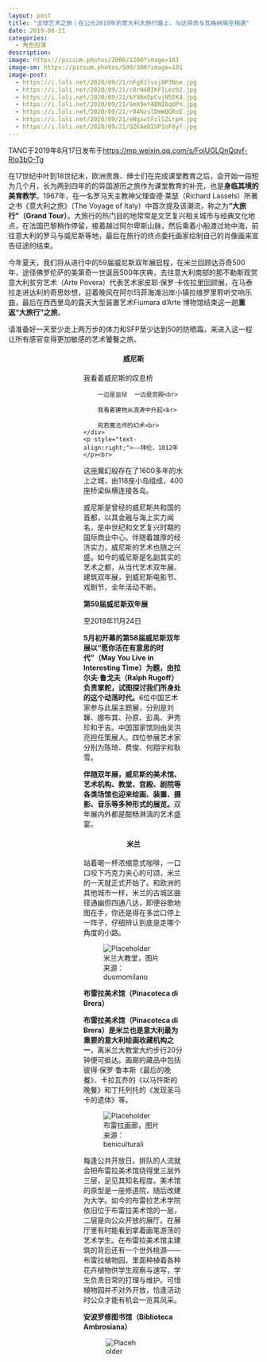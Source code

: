 ```yaml
---
layout: post
title: "全球艺术之旅丨在公元2019年的意大利大旅行路上，与达芬奇与瓦格纳隔空相遇"
date: 2019-08-21
categories:
  - 角色扮演
description:
image: https://picsum.photos/2000/1200?image=101
image-sm: https://picsum.photos/500/300?image=101
image-post:
  - https://i.loli.net/2020/09/21/nFg6Jlvsj8P3Noe.jpg
  - https://i.loli.net/2020/09/21/c8rN4BIKF1Lezb2.jpg
  - https://i.loli.net/2020/09/21/kY98eDpCvjN5EK4.jpg
  - https://i.loli.net/2020/09/21/GmX9eYABNI6qOPn.jpg
  - https://i.loli.net/2020/09/21/r84NzulDmWOGRoE.jpg
  - https://i.loli.net/2020/09/21/eNgsvtFclS2LrpH.jpg
  - https://i.loli.net/2020/09/21/QZKAeDIUP1oF8yf.jpg
---
```

TANC于2019年8月17日发布于<a href="https://mp.weixin.qq.com/s/FojUGLQnQqvf-RIq3bO-Tg">https://mp.weixin.qq.com/s/FojUGLQnQqvf-RIq3bO-Tg</a>

在17世纪中叶到18世纪末，欧洲贵族、绅士们在完成课堂教育之后，会开始一段短为几个月，长为两到四年的的异国游历之旅作为课堂教育的补充，也是<b>身临其境的美育教学</b>。1967年，在一名罗马天主教神父理查德·莱瑟（Richard Lassels）所著之书《意大利之旅》（The Voyage of Italy）中<!--break-->首次提及该潮流，称之为<b>“大旅行”（Grand Tour）</b>。大旅行的热门目的地常常是文艺复兴相关城市与经典文化地点，在法国巴黎稍作停留，接着越过阿尔卑斯山脉，然后乘着小船渡过地中海，前往意大利的罗马与威尼斯等地，最后在旅行的终点委托画家绘制自己的肖像画来宣告征途的结束。

今年夏天，我们将从进行中的59届威尼斯双年展启程，在米兰回顾达芬奇500年，途径佛罗伦萨的美第奇一世诞辰500年庆典，去往意大利南部的那不勒斯观赏意大利贫穷艺术（Arte Povera）代表艺术家皮耶·保罗·卡佐拉里回顾展，在马泰拉走进达利的奇思妙想，迎着晚风在阿尔玛菲海滩沿岸小镇拉维罗里聆听交响乐曲，最后在西西里岛的露天大型装置艺术Fiumara d’Arte 博物馆结束这一趟<b>重返“大旅行”之旅</b>。

请准备好一天至少走上两万步的体力和SFP至少达到50的防晒霜，来进入这一程让所有感官变得更加敏感的艺术饕餮之旅。

<h4 style="text-align:center;font-weight:bold;">威尼斯</h4>

<div style="padding:0 30% 0 30%;">
    <div style="text-align:left;">
        我看着威尼斯的叹息桥<br>

        一边是监狱  一边是宫殿<br>

        我看着建物从浪涛中升起<br>

        宛若魔法师的幻术<br>
    </div>
    <p style="text-align:right;">——拜伦，1812年</p><br>
</div>

这座魔幻般存在了1600多年的水上之城，由118座小岛组成，400座桥梁纵横连接各岛。

威尼斯是曾经的威尼斯共和国的首都，以其金融与海上实力闻名，是中世纪和文艺复兴时期的国际商业中心。伴随着雄厚的经济实力，威尼斯的艺术也随之兴盛。如今的威尼斯是名副其实的艺术之都，从当代艺术双年展、建筑双年展，到威尼斯电影节、戏剧节，全年活动不断。

<div><b>第59届威尼斯双年展</b></div>

至2019年11月24日

<b>5月初开幕的第58届威尼斯双年展以“愿你活在有意思的时代”（May You Live in Interesting Time）为题，由拉尔夫·鲁戈夫（Ralph Rugoff）负责掌舵，试图探讨我们所身处的这个动荡时代。</b>6位中国艺术家参与此届主题展，分别是刘韡、娜布其、孙原、彭禹、尹秀珍和于吉。中国国家馆则由吴洪亮担任策展人。四位参展艺术家分别为陈琦、费俊、何翔宇和耿雪。

<b>伴随双年展，威尼斯的美术馆、艺术机构、教堂、宫殿、剧院等各类场馆也迎来绘画、装置、摄影、音乐等多种形式的展览。</b>双年展内外都是酣畅淋漓的艺术盛宴。

<h4 style="text-align:center;font-weight:bold;">米兰</h4>

站着喝一杯浓缩意式咖啡，一口口咬下巧克力夹心的可颂，米兰的一天就正式开始了。和欧洲的其他城市一样，米兰的古城区曲径通幽但四通八达，即便谷歌地图在手，你还是得在多岔口停上一阵子，仔细辨认到底是走哪个角度的小路。

<figure>
  <img src="{{ page.image-post[0] }}" alt="Placeholder"/>
  <figcaption>米兰大教堂，图片来源：duomomilano</figcaption>
</figure>

<div><b>布雷拉美术馆（Pinacoteca di Brera）</b></div>

<b>布雷拉美术馆（Pinacoteca di Brera）是米兰也是意大利最为重要的意大利绘画收藏机构之一</b>，离米兰大教堂大约步行20分钟便可抵达。画廊的藏品中包括彼得·保罗·鲁本斯《最后的晚餐》、卡拉瓦乔的《以马忤斯的晚餐》和丁托列托的《发现圣马卡的遗体》等。

<figure>
  <img src="{{ page.image-post[1] }}" alt="Placeholder"/>
  <figcaption>布雷拉画廊，图片来源：beniculturali</figcaption>
</figure>

每逢公共开放日，排队的人流就会把布雷拉美术馆绕得里三层外三层，足见其知名程度。美术馆的原型是一座修道院，随后改建为大学。如今的布雷拉艺术学院依旧位于布雷拉美术馆的一层，二层是向公众开放的展厅。在展厅里有时能看到拿着画笔游荡的艺术学生。在布雷拉美术馆主建筑的背后还有一个世外桃源——布雷拉植物园，里面种植着各种花卉植物供学生观察与速写，学生负责日常的打理与维护。可惜植物园并不对外开放，恰逢活动时公众才能有机会一览其风采。

<div><b>安波罗修图书馆（Biblioteca Ambrosiana）</b></div>

<figure class="nav-fig">
  <figure style="width:50%; height:100%; margin:5px; overflow:hidden">
    <img src="{{ page.image-post[2] }}" alt="Placeholder" max-width="100%" max-height="100%" min-width="99%" min-height="99%"/>
  </figure>
  <figure style="width:50%; height:100%; margin:5px; overflow:hidden">
    <img src="{{ page.image-post[3] }}" alt="Placeholder" max-width="100%" max-height="100%" min-width="99%" min-height="99%"/>
  </figure>
</figure>
<figcaption>《大西洋古抄本》，图片来与：Wikipedia</figcaption>

今年是达芬奇逝世500周年，艺术家居住了多年的城市米兰正为其举办各种纪念活动。达芬奇在前往米兰之前，曾给求贤若渴的米兰公爵卢多维科·斯福尔扎写过一封求职信，在信中达芬奇展现了水利、军事、建筑等多种多样的才能，成功地征服了公爵。这封求职信与达芬奇的其他飞行、武器、乐器、数学、植物学等主题的手稿集册一起收录进<b>《大西洋古抄本》（Codice Atlantico），现藏于米兰的安波罗修图书馆（Biblioteca Ambrosiana）</b>。

<div><b>福尔扎城堡（Castello Sforzesco）</b></div>

<figure>
  <img src="{{ page.image-post[4] }}" alt="Placeholder"/>
  <figcaption>天顶壁画，图片来源：rainews.it</figcaption>
</figure>

<b>1498年，达芬奇在在米兰的福尔扎城堡内创作了一幅天顶壁画。他用“错视画”的方式描绘了树干、树叶、水果和石子等，一切仿若在自然之中。</b>

福尔扎城堡（Castello Sforzesco）也正在举办3场达芬奇主题纪念展览。

<div><b>正在展出</b></div> 

<div><b>在摩尔的阴影之下：天顶壁画</b></div>

Sotto l’ombra del Moro. La Saladelle Asse

<b>展期：2019.5.16-2020.1.12</b>

天顶壁画在2013年开始因修缮工作关闭，因本次“米兰达芬奇500”主题活动而暂时重新开放，可谓是机不可失。

<div><b>围绕着天顶壁画，达芬奇在自然、艺术和科学之中</b></div>

Intorno alla Sala delle Asse. Leonardo tra Natura, Arte e Scienza

<b>展期：2019.5.16-2019.8.18</b>

展览呈现了对天顶壁画修缮时发现的表面石灰之下藏着精美的自然风景主题的装饰图样。

<div><b>达芬奇与米兰</b></div>

Leonardo a Milano

科技手段重现1482至1512年间达芬奇所生活的米兰景象。

<b>圣玛利亚修道院（Santa Maria delle Grazie）</b>

<b>与达芬奇近距离接触的最后一站自然是圣玛利亚修道院内的画作《最后的晚餐》。</b>

<figure>
  <img src="{{ page.image-post[5] }}" alt="Placeholder"/>
  <figcaption>达芬奇，《最后的晚餐》，1495-1498年，图片来源：wikipeida</figcaption>
</figure>

参观采取全预约制，需要提前在www.cenacolovinciano.net上订票，单次时长20多分钟，当天按约定时间到售票处用现金购买门票。

<div><b>普拉达基金会（Fondazione Prada）</b></div>

<figure>
  <img src="{{ page.image-post[6] }}" alt="Placeholder"/>
  <figcaption>普拉达米兰基金会</figcaption>
</figure>

米兰没有当代艺术博物馆，只有当代艺术展览馆 PAC（Padiglione d’Arte Contemporanea），但是它的展览空间非常有限，也没有自己的馆藏。<b>普拉达艺术基金会是米兰重要的当代艺术私人机构。</b>一万平方米的展览空间，加上涵盖了电影、音乐、哲学、建筑、艺术和科学等广泛领域的文化项目，为古老的城市创造出了一片独特的艺术生态。

<div><b>米兰三年展（La Triennale di Milano）</b></div>

至2019年9月1日

<b>今夏恰逢第22届“米兰三年展”，到访的人们可以在米兰三年展里探寻自然的奥秘。</b>

<figure>
  <img src="{{ page.image-post[7] }}" alt="Placeholder"/>
</figure>
<figure>
  <img src="{{ page.image-post[8] }}" alt="Placeholder"/>
  <figcaption>米兰三年展展览“破碎的自然”（Broken Nature），图片来源：triennale.org</figcaption>
</figure>

<div><b>正在展出</b></div> 

<div><b>破碎的自然</b></div> 

Broken Nature

展期：2019.3.1-2019.9.1

展览探索人类和生态环境之间唇齿相依的关系 

<div><b>植物国度</b></div> 

The Nation of Plants

展期：2019.3.1-2019.9.1

展览带着访客走进了原本不被关注的植物的大千世界。

<div><b>动物大合唱</b></div> 

The Great Animal Orchestra

展期：2019.3.1-2019.9.1

在展览中，你能躺着听到最为原始的交响乐——大自然的合奏。

<figure>
  <img src="{{ page.image-post[9] }}" alt="Placeholder"/>
  <figcaption>弗朗克·帕朗提剧院的泳池，图片来源：teatrofrancoparenti.it</figcaption>
</figure>

到了夜晚，头顶明月乘着晚风去弗朗克·帕朗提剧院（Teatro Franco Parenti）背后的泳池旁坐一坐吧，<b>浮在水面上的舞台正举办着日式风情的表演</b>。别忘了点一杯当地人最爱的橙子味的spritz鸡尾酒。

<h4 style="text-align:center;font-weight:bold;">佛罗伦萨</h4>

<figure>
  <img src="{{ page.image-post[10] }}" alt="Placeholder"/>
</figure>

它是文艺复兴时期的明珠，也是徐志摩笔下的“翡冷翠”，佛罗伦萨这座小城从未离开过人们的视线。每一天，车站附近的行李箱轮子摩擦石子路声音从未停过，圣母百花大教堂外绕了一圈又一圈的游客，在山头平地环抱着看日落余晖的情侣。

<div><b>乌菲兹美术馆（Galleria degli Uffizi）</b></div> 

蔡国强在米开朗基罗广场上空爆破的“空中花城“的斑斓烟尘已散去，乌菲兹美术馆依旧人流如织。<b>美术馆所在的宫殿原是显赫一时的美第奇家族办公的地方，</b>热爱艺术的美第奇家族将自己统治佛罗伦萨两三百年间所收集的艺术作品集中在这里。

<figure>
  <img src="{{ page.image-post[11] }}" alt="Placeholder"/>
  <figcaption>乌菲兹美术馆内，图片来源：uffizi.it</figcaption>
</figure>

美术馆的46个画廊收藏着约 10 万件名画、雕塑、陶瓷等，收藏有13至18世纪意大利派、佛兰德斯派、德国及法国画派的名作。在这里你能看到<b>波提切利《维纳斯的诞生》和《春》、乔托的《宝座上的圣母》、米开朗基罗的《圣家族》和提香的《乌尔比诺的维纳斯》等名作</b>。

<b>常设展之外，但这个盛夏乌菲兹美术馆迎来多个特展。</b>

<figure>
  <img src="{{ page.image-post[12] }}" alt="Placeholder"/>
  <figcaption>“大旅游业”展览现场，图片来源：uffizi.it</figcaption>
</figure>

<div><b>正在展出</b></div>  

<div><b>大旅游业</b></div> 

Grand Tourism

展至2019年9月15日

乌菲兹美术馆委托艺术家贾科莫·札加内利（Giacomo Zaganelli）创作了3件视频作品，反思如今博物馆的观众通过智能手机、摄像机和类似设备观看艺术品的习惯。

<div><b>纪念佛罗伦萨大公爵科西莫一世·德·美第奇诞辰500周年</b></div> 

Cosimo I de’Medici

展至2019年9月29日

三场同期展览从军事装备、雕塑和挂毯艺术聚焦佛罗伦萨的传奇美第奇家族。

<div><b>学院美术馆(Gelleria dell’ Accademia)</b></div> 

佛罗伦萨的知名美术馆并不限于乌菲兹美术馆这一颗明珠。

<figure>
  <img src="{{ page.image-post[13] }}" alt="Placeholder"/>
  <figcaption>米开朗琪罗，《大卫》，1504年，图片来源：wikipedia</figcaption>
</figure>

位于佛罗伦萨圣马可广场东南角的学院美术馆（Gelleria dell’Accademia）是建立在世界最古老的美术学院弗罗伦萨美术馆学院之上，馆内藏有<b>米开朗基罗的不朽名作《大卫》、《奴隶》（Quattro Prigioni）和圣殇像（The Palestrina Pieta）</b>。

<div><b>皮蒂宮（Palazzo Pitti）</b></div>

<figure>
  <img src="{{ page.image-post[14] }}" alt="Placeholder"/>
  <figcaption>拉斐尔，《椅子上的圣母》，1514年，图片来源：Wikipedia</figcaption>
</figure>

<b>美第奇家族的住所皮蒂宮（Palazzo Pitti）也收藏有该家族世代累积大量的绘画、珠宝和贵重的财宝。</b>拉斐尔、波提切利、提香等艺术家的作品被放置在十一间沙龙之内。决不可错过拉斐尔在文艺复兴鼎盛时期创作的作品《椅子上的圣母》（Madonna della Seggiola）和《带面纱的女士》（Woman with a Veil）。

<div><b>圣马可修道院（Museo Nazionale di San Marco）</b></div>

<b>建于13世纪的圣马可修道院则是观赏湿壁画的最佳去处。</b>修道士的弗拉•安吉利科（Fra Angelico）及其弟子在此绘制了多幅画作，其中《十字架上的耶稣》和《受胎告知》两幅尤为精美。

<figure>
  <img src="{{ page.image-post[15] }}" alt="Placeholder"/>
  <figcaption>左：受胎告知，右：耶稣降生，图片来源：Wikipedia</figcaption>
</figure>

此外，墨尔本大学牵头的联合30位年轻艺术家的艺术项目“第一委托”（First Commission）也在这座城市展开，以米开朗琪罗的传奇雕塑之作《大卫》为灵感，意在重现人体之美。

<h4 style="text-align:center;font-weight:bold;">罗马</h4>

相比于米兰的现代化建筑，罗马似乎依然停留在昔日的荣光。意大利人常调侃说，罗马这一地方真的很难开始大型工程项目，因为随便一挖就会挖出遗址来。

<div><b>博盖斯美术馆（Borghese Gallery )</b></div>

在历史底蕴如此深厚的罗马，访客们自然是不能错过博盖斯美术馆（Borghese Gallery )。今年年初中国艺术家张恩利曾在这里的花园举办了个人展览《鸟笼，临时的房子》（Bird Cage, A Temporary Shelter）

<figure>
  <img src="{{ page.image-post[16] }}" alt="Placeholder"/>
  <figcaption>乔凡尼·洛伦佐·贝尼尼，《被掳掠的珀耳塞福涅》，1621-1622年，图片来源：thoughtco</figcaption>
</figure>

<b>博盖斯美术馆内藏有乔凡尼·洛伦佐·贝尼尼最知名的几件雕塑：《被掳掠的珀耳塞福涅》（The Rape of Proserpina）、《普鲁托和普洛塞尔皮娜》（Pluto and Proserpina）、以及他自己充当模特的《大卫》。安东尼奥·卡诺瓦的《宝琳娜·博尔盖塞 (卡瓦诺)》则是该馆的镇馆之宝，</b>吸引了世界各地的游客造访。除此之外，提香、卡拉瓦乔、拉斐尔等大名鼎鼎的意大利艺术家的画作也可在此一饱眼福。

游完美不胜收的博盖斯美术馆感到乏力的话，不如在许愿池旁坐一坐。

<figure>
  <img src="{{ page.image-post[17] }}" alt="Placeholder"/>
  <figcaption>特雷维喷泉，图片来源：turismoroma</figcaption>
</figure>

虽说罗马的许愿池特雷维喷泉已经是电影和电视剧里的老桥段，在荧屏上出现了无数次。但若是你亲自站在那青蓝色的池前，看着流水淌过洁白优雅的雕塑群，也会不由把手放进口袋掏一掏硬币。

<div><b>意大利罗马国立现代艺术美术馆（Galleria Nazionale d’Arte Moderna e Contemporanea）</b></div>

除了斗兽场、万神殿、许愿池和卡拉卡拉浴场等遗址所代表的厚重历史气息之外，罗马有其现代化的一面。<b>意大利罗马国立现代艺术美术馆（Galleria Nazionale d’Arte Moderna e Contemporanea）是唯一一个完全致力于现代艺术的国家博物馆</b>，其拥有拥有超过4400件绘画和雕塑作品，主要是19世纪和20世纪意大利艺术家的作品，涵盖了新古典主义，马基亚伊奥利画派，未来主义，形而上画派，抽象主义等艺术流派。

<figure>
  <img src="{{ page.image-post[18] }}" alt="Placeholder"/>
  <figcaption>展览“花之力量：花瓶在艺术、手工艺和设计内所扮演的角色”，图片来源：lagallerianazionale.com</figcaption>
</figure>

<div><b>正在展出</b></div>

<div><b>花之力量：花瓶在艺术、手工艺和设计内所扮演的角色</b></div>

On Flower Power. The Role of the Vase in Arts, Crafts and Design

展至2019年9月29日

展览借由反传统的视角，探索艺术、手工艺和设计的交叉灰色地带。

<div><b>梵蒂冈博物馆（The Vatican Museum）</b></div>

世界上最小的国家梵蒂冈也是要列入亮点清单之中。<b>在每年的4月到10月，梵蒂冈博物馆在每周五晚的7点到11点向访客开放夜间游览机会。</b>

<figure>
  <img src="{{ page.image-post[19] }}" alt="Placeholder"/>
  <figcaption>夜间的西斯廷教堂，图片来源：wantedinrome</figcaption>
</figure>

<b>在夜幕降临时分，近距离接触位于西斯廷教堂的米开朗基罗的《创世纪》、《最后的审判》与拉斐尔画室的《雅典学院》，穿过古希腊、古罗马的雕塑长廊，两边摆放着闻名遐迩的雕塑《拉奥孔和他的儿子们》（Laocoön and His Sons）与《望楼上的阿波罗》（Apollo Belvedere）等</b>，金光闪闪的地图馆长廊两侧挂着的细致而科学的手绘地图，最后沿着双层螺旋式梯走出结束博物馆之旅。

<h4 style="text-align:center;font-weight:bold;">那不勒斯</h4>

进了意大利南部，你会立刻感到节奏都慢了下来。如果说北部是意大利经济的火车头和接轨国际的先锋，那么在南部的意大利你会看到留存下的传统和历史的沉淀。这里的老奶奶老爷爷会操着那不勒斯方言互相聊天，背着手在街道上闲逛张望。和他们用意大利语问路没准都不太顺畅，更别说英语了。

<figure>
  <img src="{{ page.image-post[20] }}" alt="Placeholder"/>
  <figcaption>《我的天才女友》剧中那不勒斯的街道，图片来源：madrenapoli</figcaption>
</figure>

假如你看过《那不勒斯四部曲》以及HBO在这套小说基础上改编的《我的天才女友》，其主角莉拉与埃莱娜60年的情谊开始于二战后那不勒斯一个贫穷的郊区——又多了一个来那不勒斯的理由。

<div><b>那不勒斯国家考古博物馆 （Museo Archeologico Nazionale）</b></div>

若对意大利的历史感兴趣，那不勒斯国家考古博物馆是极佳的选择。<b>它将带你重回古罗马与希腊的荣光时刻。</b>

<figure>
  <img src="{{ page.image-post[21] }}" alt="Placeholder"/>
  <figcaption>那不勒斯国家考古博物馆，图片来源：arte.it</figcaption>
</figure>

这里的文物大多来失落的古城赫库兰尼姆与庞贝。秘密展厅（Gabinetto Segreto）则藏着这两座古城的色情艺术，从雕塑到壁画，从摆饰到陶罐，都体现了当时的性文化的开放与成熟。

<div><b>卡波迪蒙特国家博物馆（Museo nazionale di Capodimonte）</b></div>

<b>卡波迪蒙特国家博物馆位于一片134公顷的绿地之间，</b>原本是贵族猎场的林地里种植着异国的植物，包括亚洲的樟脑树和山茶树、美洲的木兰树与柏树，以及澳大利亚的桉树等。

<figure>
  <img src="{{ page.image-post[22] }}" alt="Placeholder"/>
  <figcaption>卡波迪蒙特国家博物馆，图片来源：napolitoday</figcaption>
</figure>

博物馆本身是一座波旁宫殿，展出来自法尔内塞（Farnese）以及波旁（Borbone）家族的藏品。<b>知名藏品包括阿尔泰米西娅·真蒂莱斯基的《犹迪割下赫罗弗尼斯的头颅》、老彼得·勃鲁盖尔的《盲人预言》、拉斐尔所画的亚历山德罗·法尔内塞枢机肖像与提香的《达娜厄》。</b>

<figure>
  <img src="{{ page.image-post[23] }}" alt="Placeholder"/>
  <figcaption>Triptych with the Passion of Christ, 1350-1400，图片来源：Wikipedia</figcaption>
</figure>

<b>拥有精美馆藏的卡波迪蒙特国家博物馆的人流并不稠密，可以说是那不勒斯最被低估的博物馆。</b>

<div><b>马德勒当代美术馆（museo madre）</b></div>

2005年，经葡萄牙著名建筑师阿尔瓦罗·西扎（Alvaro Siza）改造后的多纳雷吉纳宫殿（Palazzo Donnaregina）摇身变为马德勒当代美术馆。在那不勒斯众多文艺复兴时期、巴洛克时期等经典杰作汪洋中，马德勒给了访客一个喘息的机会。

<figure>
  <img src="{{ page.image-post[24] }}" alt="Placeholder"/>
  <figcaption>马德勒博物馆，图片来源：madrenapoli</figcaption>
</figure>

这里的常设展包含安尼施·卡普尔（Anish Kapoor）和那不勒斯出身的艺术家弗朗切斯科·克莱门特（Francesco Clemente）的装置作品，以及安迪·沃霍尔、杰夫·昆斯与观念艺术家索尔·勒维特（Sol LeWitt）的作品。

<figure>
  <img src="{{ page.image-post[25] }}" alt="Placeholder"/>
  <figcaption>展览“绘画就像蝴蝶（painting as a buterfly）”，图片来源：madrenapoli</figcaption>
</figure>

<div><b>正在展出 </b></div>

<div><b>绘画就像蝴蝶</b></div>

Painting As a Butterfly

展至9月30日

艺术家皮耶·保罗·卡佐拉里（Pier Paolo Calzolari）的回顾展。

<div><b>弗塔那勒墓地洞窟（Fontanelle Cemetery Caves）</b></div>

弗塔那勒墓地洞窟被称为“死亡谷地”。

<figure>
  <img src="{{ page.image-post[26] }}" alt="Placeholder"/>
  <figcaption>弗塔那勒墓地洞窟，图片来源：paesionline</figcaption>
</figure>

<b>墓地共占地30000平方米，埋葬着那不勒斯最为心碎的故事：</b>三次人民起义运动、三次地震、三次饥荒、五次维苏威火山爆发，还有三次瘟疫。其中，1656年的瘟疫夺去了那不勒斯至少半数的居民的生命。

<h4 style="text-align:center;font-weight:bold;">庞贝</h4>

庞贝古城是一个天然的戏剧舞台。

<figure>
  <img src="{{ page.image-post[27] }}" alt="Placeholder"/>
  <figcaption>火山与庞贝遗址，图片来源：pompeiisites</figcaption>
</figure>

在公元79年，庞贝古城就经历了几次地震，但是当地居民却不以为意。一周后，苏威尔火山经历了一场猛烈的爆发，<b>一夜之间整个庞贝古城都被埋入火山灰之下，一千八百年后人们才发现了这座曾经辉煌的古城。</b>就像是灵活爬行的昆虫被从天而降的松油击中形成了一枚琥珀；也像突然被按了暂停键的电影画面。因此天灾，庞贝古城成为了古罗马时期风土人情的绝佳切入口。本年年初中国艺术家蔡国强就在庞贝斗兽场进行了一场爆破创作。

<figure>
  <img src="{{ page.image-post[28] }}" alt="Placeholder"/>
  <figcaption>庞贝遗址，图片来源：pompeiisites</figcaption>
</figure>

在此处挖掘出的一些文物和壁画，例如巨幅马赛克壁画－－著名的亚历山大大帝大战大流士三世壁画被运到了那不勒斯考古博物馆。<b>在庞贝游客能一览古罗马时期的城市规划与各样功能的建筑。</b>庞贝城内有两所剧院遗址，因其构造，如果站在舞台中心按正常声音说话，就能听到自己的声音在剧院里使用了麦克风一样被放大，传达到最后一排观众的耳朵中。

<figure>
  <img src="{{ page.image-post[29] }}" alt="Placeholder"/>
  <figcaption>庞贝遗址，图片来源：national geographic</figcaption>
</figure>

最让人驻足的，无疑是瞬间被高温岩浆包裹而后冷却形成的动物和人的尸体。既有仍在酣睡中的一家人，也有在公共浴池泡澡到一半的男性，屈腿蜷缩着的孩童等等。

<h4 style="text-align:center;font-weight:bold;">马泰拉</h4>

<figure>
  <img src="{{ page.image-post[30] }}" alt="Placeholder"/>
  <figcaption>马泰拉，图片来源：Suitcasemagazine</figcaption>
</figure>

<b>马泰拉（Matera）地区是地中海一带最大也是最完整的穴居区域，是世界最古老的人类居住地之一。</b>其最具代表性的建筑风格为堆叠式石窟石屋，在石灰岩产生的天然间隙上加以改造，建成当地人的住宅。然而，这种古老的住宅方式在硬件上无法企及现代的住宅，所以居民们纷纷搬出，这座城市也因其荒凉景象而被选为世界十大鬼城之一。

<b>在当地政府的努力下，马泰拉当选为2019年的欧洲文化城市，</b>也将为此展开长达一年的活动与庆典。好几年前，马泰拉就开始建造和维修基础设施，开通新的直达交通线路，以吸引更多游客来了解这座古城。

<b>今夏来到马泰拉，可以看到以城市为展厅的达利展。</b>共200件极富想象力和戏剧性风格的达利作品（包括画作、雕塑、插画、玻璃制品等）被运进了马泰拉的石窟内。

<figure>
  <img src="{{ page.image-post[31] }}" alt="Placeholder"/>
  <figcaption>展览“萨尔瓦多·达利：持久的反抗” ，图片来源：materacitytour</figcaption>
</figure>

<div><b>正在展出 </b></div>

<div><b>持久的反抗</b></div>

La Persistenza degli Opposti

展至2019年11月30日

展览分为四个部分，以时间为轴向游客讲述达利的创作故事。在马特拉历史城区中心则摆上了三个纪念性雕塑：空间大象（The Space Elephant）、超现实计划（The Surrealist Plan） 和时间之舞II （The Dance of Time II）。

<h4 style="text-align:center;font-weight:bold;">阿尔玛菲海滩</h4>

<figure>
  <img src="{{ page.image-post[32] }}" alt="Placeholder"/>
  <figcaption>阿尔玛菲海滩，图片来源：matadornetwork</figcaption>
</figure>

每年的夏季都是去阿尔玛菲海滩（Amalfi Coast）的最佳季节。<b>作曲家理查·瓦格纳在1880年5月份造访阿尔玛菲海滩沿岸小镇拉维罗，参观卢佛罗别墅的花园后留下“这才是科林索尔的魔法花园”的感叹，并深受启发写完了他的最后一部歌剧《帕西法尔》</b>，从此这座依山傍海的小镇就与瓦格纳结缘。

<div><b>拉维罗音乐节（The Ravello Festival）</b></div>

<b>1953年，拉维罗音乐节诞生，也被称为瓦格纳节，在每年的夏季定期举办</b>，起初只演奏瓦格纳的音乐，后来派生出展览、爵士和芭蕾等多种表演。每到拉维罗音乐节时，满腔热忱的作曲家、演奏家们在这里相会，各种各样的乐器一起奏鸣，音乐爱好者们也追随着他们心中的乐曲来到此地。

<figure>
  <img src="{{ page.image-post[33] }}" alt="Placeholder"/>
  <figcaption>拉维罗音乐节，图片来源：ciao.citalia</figcaption>
</figure>

<b>今年的拉维罗音乐节分为两个部分：意大利交响乐和最好的青春（La meglio gioventù），</b>前者呈现一系列精品意大利交响乐，后者则致力于邀请年轻的音乐家，将意大利音乐与欧洲音乐相融合以呈现更为普世的音乐作品。

除了古典乐，阿尔玛菲海岸的景色也是美不胜收。虽然意大利五渔村五彩斑斓的村落景色更为人所知，但在欧洲，阿尔玛菲海岸才是意式度假的精华所在，它也曾被BBC评为人生50个必去之地之一。

<figure>
  <img src="{{ page.image-post[34] }}" alt="Placeholder"/>
  <figcaption>小岛伊斯基亚，图片来源：amalfiboatrental</figcaption>
</figure>

先在因火山而形成的小岛<b>伊斯基亚（Ischia）</b>住上两晚，那里花草环抱，诗情画意。随后沿着海岸线逐一造访意式小镇。<b>索伦托（Sorrento）</b>小镇坐落在悬崖之上，可以直接看到远处的苏威尔火山风景，悬崖下则是渔民的村落。<b>波西塔诺（Positano）</b>也是依山而建，房屋被刷得五彩斑斓，极为梦幻。<b>小岛卡普里（Capri）</b>曾出现在毛姆的小说《吞食魔果的人》中，主人公威尔逊为这个风景如画的意大利南方小岛放弃了伦敦职员的生活。如果你对自己的素质有自信，想要爬到高处远眺迷人的海洋的话，不如试一试传奇的<b>“上帝之路”（Sentiero degli Dei）</b>徒步路线。

在阿尔玛菲海岸的日子可以慢一点、再慢一点，像当地人一样享受Dolce far nience的精神，也就是无所事事的快乐。

<h4 style="text-align:center;font-weight:bold;">西西里岛</h4>

在去往西西里岛的最便捷方式自然是飞机，但是却会错过太多风光。不如当个背包客，沿着意大利的南部海岸线坐火车南下。早上在酒店用完早饭，然后背上轻便的行囊开始沿着海岸徒步旅行，中午时分则搭上一趟火车以躲过一天中太阳最为毒辣的几个小时，顺便定下晚上的歇脚点。这路上你会遇到不少几近荒废的小火车站，因为当地居民更爱驾车出行，所以无论是车站还是火车都像来自另一个世纪一样的老旧。恍惚间，你像是进入了另一个时空。

<figure>
  <img src="{{ page.image-post[35] }}" alt="Placeholder"/>
  <figcaption>图片来源：theguardian</figcaption>
</figure>

<b>西西里因其地理位置，饱受多个王朝和帝国的争夺，战乱不断，首府巴勒莫从公元前8世纪开始相继经过希腊人、阿拉伯人、诺曼人、罗马人、迦太基人、西班牙人、拜占庭人、波旁王朝等入侵，由此形成了极具包容与多元的文化。</b>在这里，诺曼、拜占庭及伊斯兰三种风格的建筑交融，极具风情。 

<div><b>巴勒莫大教堂(Cattedrale di Palermo)</b></div>

位于巴勒莫旧城区中心西南的参议院大厦和位于中心的巴勒莫大教堂，就是诺曼、拜占庭和阿拉伯三种建筑风格交融的代表。

<figure>
  <img src="{{ page.image-post[36] }}" alt="Placeholder"/>
  <figcaption>巴勒莫大教堂，图片来源：wikipedia</figcaption>
</figure>

巴勒莫教堂在罗马帝国晚期就已经存在，在阿拉伯人占领巴勒莫时期，这座教堂被改建成了清真寺。随后入侵的诺曼人则在清真寺基础上修建教堂。<b>几经改建之后，这种教堂有着哥特式的尖顶钟楼和拱门、文艺复兴时期的精美雕饰、巴洛克式的大圆顶、与卡泰罗尼亚风格的大门，</b>可谓是一盘建筑大杂烩。除了复杂的历史背景，巴勒莫在现当代艺术上也颇有建树，在2018年曾举办过欧洲宣言展。

<div><b>Fiumara d’Arte 博物馆</b></div>

西西里的当代艺术，除了欧洲宣言展之外，还有一个名为Fiumara d’Arte 博物馆的惊喜之地。虽说是博物馆，但是却不是传统的室内博物馆，而是一个<b>露天的大型当代艺术雕塑博物馆</b>。

<figure class="nav-fig">
  <figure style="width:50%; height:100%; margin:5px; overflow:hidden">
    <img src="{{ page.image-post[37] }}" alt="Placeholder" max-width="100%" max-height="100%" min-width="99%" min-height="99%"/>
  </figure>
  <figure style="width:50%; height:100%; margin:5px; overflow:hidden">
    <img src="{{ page.image-post[38] }}" alt="Placeholder" max-width="100%" max-height="100%" min-width="99%" min-height="99%"/>
  </figure>
</figure>
<figcaption>Fiumara d’Arte 雕塑博物馆，图片来源：wishsicily</figcaption>

这个博物馆的创始人安东尼·普瑞斯提（Antonio Presti）在解释自己的灵感时曾说道：“取代了下命令、征服、探索、奋斗和组织，在那一个瞬间我选择全然接受世界带给我的惊喜。”他在1982年便产生了建造雕塑博物馆的想法，但直到2007年才将这理想变为了现实，期间当地政府曾多次叫停和反对该项目，下令摧毁已建造好的大型雕塑作品。Fiumara d’Arte的占地辽阔，人烟稀少又地处远郊，只能驾车游览。官方推荐的四条驾驶线路，耗时从两小时到一天不等。

<div><b>意大利歌剧节(Italian Opera Taormina)</b></div>

因真人秀《中餐厅3》而走入人们视野的意大利小镇陶尔米纳（Taormina）也坐落在西西里岛上。<b>小镇的一边有着广阔蔚蓝的地中海风景，另一侧则能看看埃特纳火山，可谓是一边是海水一边是火焰。</b>

<figure>
  <img src="{{ page.image-post[39] }}" alt="Placeholder"/>
  <figcaption>陶尔米纳希腊剧场，图片来源：villabritania</figcaption>
</figure>

陶尔米纳希腊剧场也是亮点之一，整体剧场呈U型，面向无垠的蓝色海岸线，头顶蓝天，蔚为壮观。<b>意大利歌剧节正在圣乔治剧场（San Giorgio Theatre）开演，从五月到十月的每周周一、周三、周五、周六晚都在演出意大利经典歌剧经典曲目，</b>例如费加罗的婚礼、茶花女、蝴蝶夫人等。

<div><b>Farm Cultural Park</b></div>

<b>西西里岛上还有一个原本几近死寂后因艺术之力而重获活力的艺术小镇法伐拉（Favara）。</b>这里原本因地处极南而缺乏管制，因工业向北部转移，而导致经济状况下滑，失业率和犯罪率不断上升。当地居民安德里亚·巴托洛（Andrea Bartolo）不忍看到自己的故乡逐渐衰败，购买下废弃的镇中心的几座建筑，逐步改造成一个艺术聚集区 Farm。

<figure>
  <img src="{{ page.image-post[40] }}" alt="Placeholder"/>
</figure>
<figure>
  <img src="{{ page.image-post[41] }}" alt="Placeholder"/>
  <figcaption>Farm街区，图片来源：Farm Cultural Park</figcaption>
</figure>
<br>
<div style="text-align:right;">
策划：TANC<br><br>

撰文：娄依伦<br><br>

编辑：童亚琦<br><br>

</div>

 
Yilun